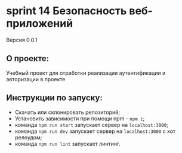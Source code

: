 # sprint 14 Безопасность веб-приложений

Версия 0.0.1

## О проекте:
Учебный проект для отработки реализации аутентификации и авторизации в проекте 

## Инструкции по запуску:
- Скачать или склонировать репозиторий;
- Установить зависимости при помощи npm - `npm i`;
- команда `npm run start` запускает сервер на `localhost:3000`;
- команда `npm run dev` запускает сервер на `localhost:3000` с хот релоудом;
- команда `npm run lint` запускает линтинг.

